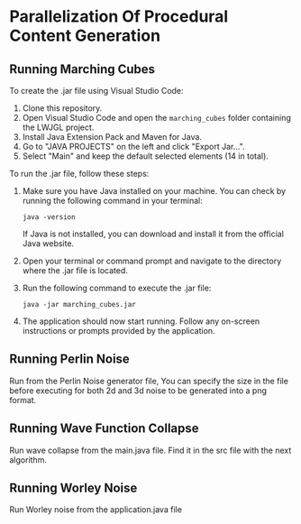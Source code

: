 # Parallelization Of Procedural Content Generation

## Running Marching Cubes

To create the .jar file using Visual Studio Code:

1. Clone this repository.
2. Open Visual Studio Code and open the `marching_cubes` folder containing the LWJGL project.
3. Install Java Extension Pack and Maven for Java.
4. Go to "JAVA PROJECTS" on the left and click "Export Jar...".
5. Select "Main" and keep the default selected elements (14 in total).

To run the .jar file, follow these steps:

1. Make sure you have Java installed on your machine. You can check by running the following command in your terminal:

    ```shell
    java -version
    ```

    If Java is not installed, you can download and install it from the official Java website.

2. Open your terminal or command prompt and navigate to the directory where the .jar file is located.

3. Run the following command to execute the .jar file:

    ```shell
    java -jar marching_cubes.jar
    ```

4. The application should now start running. Follow any on-screen instructions or prompts provided by the application.


## Running Perlin Noise

Run from the Perlin Noise generator file, You can specify the size in the file before executing for both 2d and 3d noise to be generated into a png format.

## Running Wave Function Collapse

Run wave collapse from the main.java file. Find it in the src file with the next algorithm.

## Running Worley Noise

Run Worley noise from the application.java file
